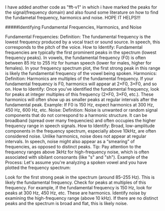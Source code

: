 I have added another code as "fft-v1" in which i have marked the peaks for the signal(frequency domain) and also found some literature on how to find the fundametal frequency, harmonics and noise. HOPE IT HELPS!!!

#####Identifying Fundamental Frequencies, Harmonics, and Noise

Fundamental Frequencies:
Definition: The fundamental frequency is the lowest frequency produced by a vocal tract or sound source. In speech, this corresponds to the pitch of the voice.
How to Identify:
Fundamental frequencies are typically the first prominent peaks in the spectrum (lowest frequency peaks).
In vowels, the fundamental frequency (F0) is often between 85 Hz to 255 Hz for human speech (lower for males, higher for females).
In your frequency spectrum plot, the first strong peak in this range is likely the fundamental frequency of the vowel being spoken.
Harmonics:
Definition: Harmonics are multiples of the fundamental frequency. If your fundamental frequency is F0, harmonics will appear at 2×F0, 3×F0, and so on.
How to Identify:
Once you’ve identified the fundamental frequency, look for peaks at integer multiples of this frequency (2×F0, 3×F0, etc.).
These harmonics will often show up as smaller peaks at regular intervals after the fundamental peak.
Example: If F0 is 150 Hz, expect harmonics at 300 Hz, 450 Hz, 600 Hz, etc.
Noise:
Definition: Noise is unwanted or random signal components that do not correspond to a harmonic structure. It can be broadband (spread over many frequencies) and often occupies the higher frequency range in speech signals.
How to Identify:
Broad, low-amplitude components in the frequency spectrum, especially above 10kHz, are often considered noise.
Unlike harmonics, noise does not appear at regular intervals.
In speech, noise might also appear as a “smearing” of frequencies, as opposed to distinct peaks.
Tip: Pay attention to the frequency ranges above 3kHz for high-frequency noise, which is often associated with sibilant consonants (like "s" and "sh").
Example of the Process:
Let's assume you're analyzing a spoken vowel and you have plotted the frequency spectrum:

Look for the first strong peak in the spectrum (around 85–255 Hz). This is likely the fundamental frequency.
Check for peaks at multiples of this frequency. For example, if the fundamental frequency is 150 Hz, look for peaks at 300 Hz, 450 Hz, etc. These are harmonics.
Identify noise by examining the high-frequency range (above 10 kHz). If there are no distinct peaks and the spectrum is broad and flat, this is likely noise.

